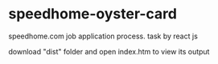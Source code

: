 # speedhome-oyster-card
speedhome.com job application process. task by react js

download "dist" folder and open index.htm to view its output

